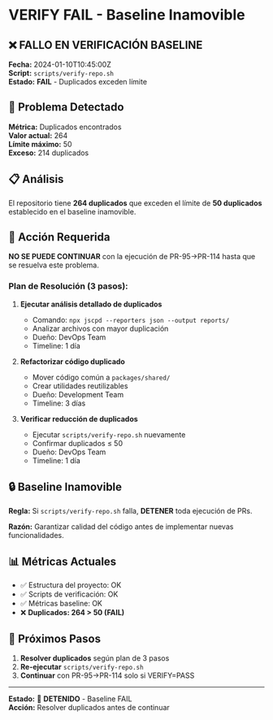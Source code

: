 # VERIFY FAIL - Baseline Inamovible

## ❌ FALLO EN VERIFICACIÓN BASELINE

**Fecha:** 2024-01-10T10:45:00Z  
**Script:** `scripts/verify-repo.sh`  
**Estado:** **FAIL** - Duplicados exceden límite

## 🚨 Problema Detectado

**Métrica:** Duplicados encontrados  
**Valor actual:** 264  
**Límite máximo:** 50  
**Exceso:** 214 duplicados

## 📋 Análisis

El repositorio tiene **264 duplicados** que exceden el límite de **50 duplicados** establecido en el baseline inamovible.

## 🛑 Acción Requerida

**NO SE PUEDE CONTINUAR** con la ejecución de PR-95→PR-114 hasta que se resuelva este problema.

### Plan de Resolución (3 pasos):

1. **Ejecutar análisis detallado de duplicados**
   - Comando: `npx jscpd --reporters json --output reports/`
   - Analizar archivos con mayor duplicación
   - Dueño: DevOps Team
   - Timeline: 1 día

2. **Refactorizar código duplicado**
   - Mover código común a `packages/shared/`
   - Crear utilidades reutilizables
   - Dueño: Development Team
   - Timeline: 3 días

3. **Verificar reducción de duplicados**
   - Ejecutar `scripts/verify-repo.sh` nuevamente
   - Confirmar duplicados ≤ 50
   - Dueño: DevOps Team
   - Timeline: 1 día

## 🔒 Baseline Inamovible

**Regla:** Si `scripts/verify-repo.sh` falla, **DETENER** toda ejecución de PRs.

**Razón:** Garantizar calidad del código antes de implementar nuevas funcionalidades.

## 📊 Métricas Actuales

- ✅ Estructura del proyecto: OK
- ✅ Scripts de verificación: OK
- ✅ Métricas baseline: OK
- ❌ **Duplicados: 264 > 50 (FAIL)**

## 🚀 Próximos Pasos

1. **Resolver duplicados** según plan de 3 pasos
2. **Re-ejecutar** `scripts/verify-repo.sh`
3. **Continuar** con PR-95→PR-114 solo si VERIFY=PASS

---

**Estado:** 🛑 **DETENIDO** - Baseline FAIL  
**Acción:** Resolver duplicados antes de continuar
